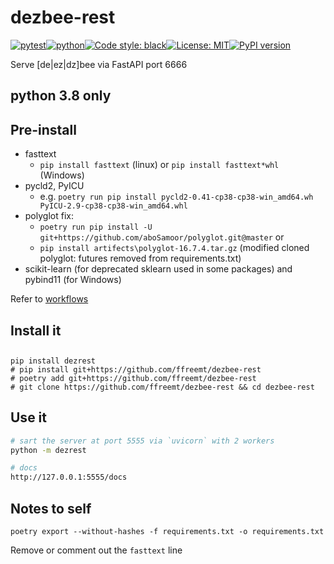 # dezbee-rest
[![pytest](https://github.com/ffreemt/dezbee-rest/actions/workflows/routine-tests.yml/badge.svg)](https://github.com/ffreemt/dezbee-rest/actions)[![python](https://img.shields.io/static/v1?label=python+&message=3.8&color=blue)](https://www.python.org/downloads/)[![Code style: black](https://img.shields.io/badge/code%20style-black-000000.svg)](https://github.com/psf/black)[![License: MIT](https://img.shields.io/badge/License-MIT-yellow.svg)](https://opensource.org/licenses/MIT)[![PyPI version](https://badge.fury.io/py/dezrest.svg)](https://badge.fury.io/py/dezrest)

Serve [de|ez|dz]bee via FastAPI port 6666

## python 3.8 only

## Pre-install
* fasttext
  * `pip install fasttext` (linux) or `pip install fasttext*whl` (Windows)
* pycld2, PyICU
  * e.g. `poetry run pip install pycld2-0.41-cp38-cp38-win_amd64.wh PyICU-2.9-cp38-cp38-win_amd64.whl` 
* polyglot fix:
  * `poetry run pip install -U git+https://github.com/aboSamoor/polyglot.git@master` or
  *  `pip install artifects\polyglot-16.7.4.tar.gz` (modified cloned polyglot: futures removed from requirements.txt)
* scikit-learn (for deprecated sklearn used in some packages) and pybind11 (for Windows)

Refer to [workflows](https://github.com/ffreemt/dezbee-rest/blob/main/.github/workflows/routine-tests.yml)

## Install it

##
```shell
pip install dezrest
# pip install git+https://github.com/ffreemt/dezbee-rest
# poetry add git+https://github.com/ffreemt/dezbee-rest
# git clone https://github.com/ffreemt/dezbee-rest && cd dezbee-rest
```

## Use it

```bash
# sart the server at port 5555 via `uvicorn` with 2 workers
python -m dezrest

# docs
http://127.0.0.1:5555/docs
```

## Notes to self
```
poetry export --without-hashes -f requirements.txt -o requirements.txt
```
Remove or comment out the `fasttext` line

